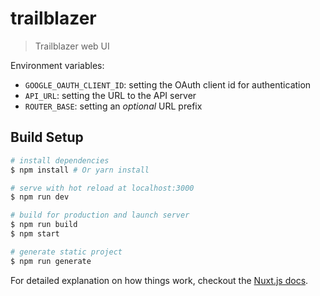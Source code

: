 # trailblazer

> Trailblazer web UI

Environment variables:

- `GOOGLE_OAUTH_CLIENT_ID`: setting the OAuth client id for authentication
- `API_URL`: setting the URL to the API server
- `ROUTER_BASE`: setting an _optional_ URL prefix

## Build Setup

``` bash
# install dependencies
$ npm install # Or yarn install

# serve with hot reload at localhost:3000
$ npm run dev

# build for production and launch server
$ npm run build
$ npm start

# generate static project
$ npm run generate
```

For detailed explanation on how things work, checkout the [Nuxt.js docs](https://github.com/nuxt/nuxt.js).
